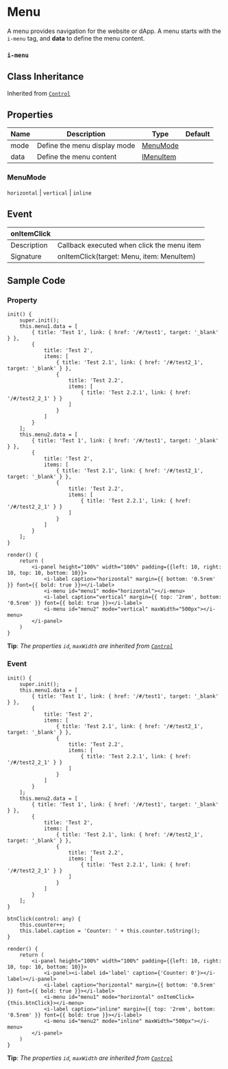 # Menu

A menu provides navigation for the website or dApp.  A menu starts with the `i-menu` tag, and **data** to define the menu content.

### `i-menu`

## Class Inheritance
Inherited from [`Control`](components/Control/README.md)

## Properties

| Name            | Description                                       | Type                  | Default |
| --------------- | ------------------------------------------------- | ----------            | ------- |
| mode            | Define the menu display mode                      | [MenuMode](#menumode) |         |
| data            | Define the menu content                           | [IMenuItem](components/customdatatype/README.md#imenuitem) | | |

### MenuMode
`horizontal` \| `vertical` \| `inline`

## Event

| **onItemClick**|                                                |
| -------------- | ---------------------------------------------- |
| Description    | Callback executed when click the menu item     |
| Signature      | onItemClick(target: Menu, item: MenuItem)      |

## Sample Code

### Property
```typescript(samples/i-menu_1.tsx)
init() {
    super.init();
    this.menu1.data = [
        { title: 'Test 1', link: { href: '/#/test1', target: '_blank' } },
        {
            title: 'Test 2',
            items: [
                { title: 'Test 2.1', link: { href: '/#/test2_1', target: '_blank' } },
                {
                    title: 'Test 2.2',
                    items: [
                        { title: 'Test 2.2.1', link: { href: '/#/test2_2_1' } }
                    ]
                }
            ]
        }
    ];
    this.menu2.data = [
        { title: 'Test 1', link: { href: '/#/test1', target: '_blank' } },
        {
            title: 'Test 2',
            items: [
                { title: 'Test 2.1', link: { href: '/#/test2_1', target: '_blank' } },
                {
                    title: 'Test 2.2',
                    items: [
                        { title: 'Test 2.2.1', link: { href: '/#/test2_2_1' } }
                    ]
                }
            ]
        }
    ];
}

render() {
    return (
        <i-panel height="100%" width="100%" padding={{left: 10, right: 10, top: 10, bottom: 10}}>
            <i-label caption="horizontal" margin={{ bottom: '0.5rem' }} font={{ bold: true }}></i-label>
            <i-menu id="menu1" mode="horizontal"></i-menu>
            <i-label caption="vertical" margin={{ top: '2rem', bottom: '0.5rem' }} font={{ bold: true }}></i-label>
            <i-menu id="menu2" mode="vertical" maxWidth="500px"></i-menu>
        </i-panel>
    )
}
```
**Tip**: _The properties `id`, `maxWidth` are inherited from [`Control`](components/Control/README.md)_

### Event
```typescript(samples/i-menu_2.tsx)
init() {
    super.init();
    this.menu1.data = [
        { title: 'Test 1', link: { href: '/#/test1', target: '_blank' } },
        {
            title: 'Test 2',
            items: [
                { title: 'Test 2.1', link: { href: '/#/test2_1', target: '_blank' } },
                {
                    title: 'Test 2.2',
                    items: [
                        { title: 'Test 2.2.1', link: { href: '/#/test2_2_1' } }
                    ]
                }
            ]
        }
    ];
    this.menu2.data = [
        { title: 'Test 1', link: { href: '/#/test1', target: '_blank' } },
        {
            title: 'Test 2',
            items: [
                { title: 'Test 2.1', link: { href: '/#/test2_1', target: '_blank' } },
                {
                    title: 'Test 2.2',
                    items: [
                        { title: 'Test 2.2.1', link: { href: '/#/test2_2_1' } }
                    ]
                }
            ]
        }
    ];
}

btnClick(control: any) {
    this.counter++;
    this.label.caption = 'Counter: ' + this.counter.toString();
}

render() {
    return (
        <i-panel height="100%" width="100%" padding={{left: 10, right: 10, top: 10, bottom: 10}}>
            <i-panel><i-label id='label' caption={'Counter: 0'}></i-label></i-panel>
            <i-label caption="horizontal" margin={{ bottom: '0.5rem' }} font={{ bold: true }}></i-label>
            <i-menu id="menu1" mode="horizontal" onItemClick={this.btnClick}></i-menu>
            <i-label caption="inline" margin={{ top: '2rem', bottom: '0.5rem' }} font={{ bold: true }}></i-label>
            <i-menu id="menu2" mode="inline" maxWidth="500px"></i-menu>
        </i-panel>
    )
}
```
**Tip**: _The properties `id`, `maxWidth` are inherited from [`Control`](components/Control/README.md)_